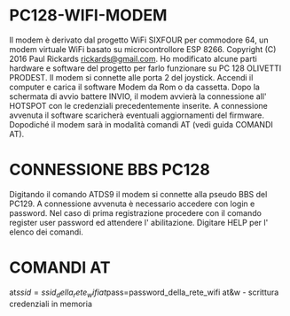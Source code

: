 # PC128-WIFI-MODEM
Il modem è derivato dal progetto WiFi SIXFOUR per commodore 64, un modem virtuale WiFi basato su microcontrollore ESP 8266.
   Copyright (C) 2016 Paul Rickards <rickards@gmail.com>.
Ho modificato alcune parti hardware e software del progetto per farlo funzionare su PC 128 OLIVETTI PRODEST.
Il modem si connette alle porta 2 del joystick.
Accendi il computer e carica il software Modem da Rom o da cassetta.
Dopo la schermata di avvio battere INVIO, il modem avvierà la connessione all' HOTSPOT con le credenziali precedentemente inserite. A connessione avvenuta il software scaricherà eventuali aggiornamenti del firmware.
Dopodiché il modem sarà in modalità comandi AT (vedi guida COMANDI AT).
# CONNESSIONE BBS PC128
Digitando il comando ATDS9 il modem si connette alla pseudo BBS del PC129.
A connessione avvenuta è necessario accedere con login e password. Nel caso di prima registrazione procedere con il comando register user password ed attendere l' abilitazione.
Digitare HELP per l' elenco dei comandi.
# COMANDI AT
at$ssid=ssid_della_rete_wifi
at$pass=password_della_rete_wifi
at&w - scrittura credenziali in memoria
